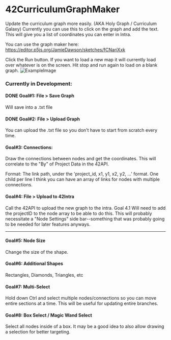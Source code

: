 # 42CurriculumGraphMaker
Update the curriculum graph more easily. (AKA Holy Graph / Curriculum Galaxy)
Currently you can use this to click on the graph and add the text. This will give you a list of coordinates you can enter in Intra.

You can use the graph maker here: https://editor.p5js.org/JamieDawson/sketches/fCNariXxk 

Click the Run button. If you want to load a new map it will currently load over whatever is on the screen. Hit stop and run again to load on a blank graph.
![ExampleImage](https://github.com/Jemmeh/42CurriculumGraphMaker/blob/master/Screen%20Shot%202020-01-30%20at%205.35.39%20PM.png?raw=true)


### Currently in Development:
#### DONE Goal#1: File > Save Graph
  
  Will save into a .txt file
  
#### DONE Goal#2: File > Upload Graph
  
  You can upload the .txt file so you don't have to start from scratch every time.
  
#### Goal#3: Connections: 
  
  Draw the connections between nodes and get the coordinates. This will correlate to the "By" of Project Data in the 42API.


Format:
The link path, under the 'project_id, x1, y1, x2, y2, ...' format. One child per line
I think you can have an array of links for nodes with multiple connections.

#### Goal#4: File > Upload to 42Intra
Call the 42API to upload the new graph to the intra.
  Goal 4.1
    Will need to add the projectID to the node array to be able to do this. This will probably necessitate a "Node Settings" side bar--something that was probably going to be needed for later features anyways.
  
 -----
 #### Goal#5: Node Size
  Change the size of the shape.
  
 #### Goal#6: Additional Shapes
   Rectangles, Diamonds, Triangles, etc
  
#### Goal#7: Multi-Select
  Hold down Ctrl and select multiple nodes/connections so you can move entire sections at a time. This will be useful for updating entire branches. 
 
 #### Goal#8: Box Select / Magic Wand Select
  Select all nodes inside of a box.  It may be a good idea to also allow drawing a selection for better targeting.
 




